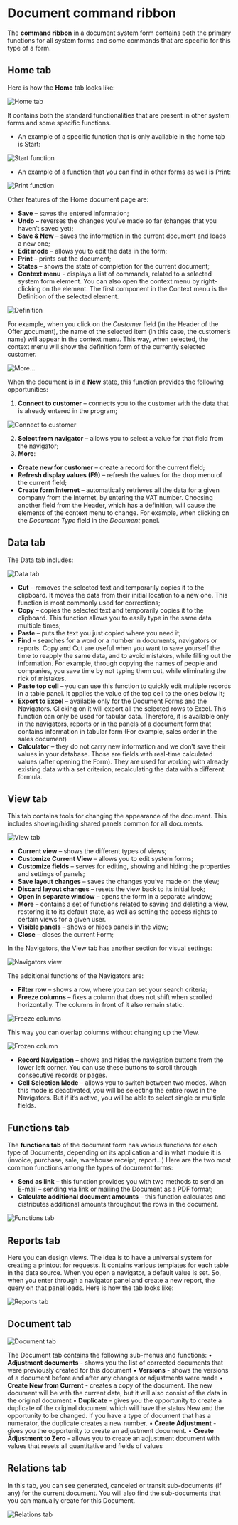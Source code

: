 # Document command ribbon
The <b>command ribbon</b> in a document system form contains both the primary functions for all system forms and some commands that are specific for this type of a form.

## Home tab
Here is how the <b>Home</b> tab looks like:

![Home tab](pictures/home-tab.png)
 
It contains both the standard functionalities that are present in other system forms and some specific functions. 
-	An example of a specific function that is only available in the home tab is Start:

![Start function](pictures/start.png)
 
-	An example of a function that you can find in other forms as well is Print:
 
![Print function](pictures/print.png)

Other features of the Home document page are:
-	<b>Save</b> – saves the entered information;
-	<b>Undo</b> – reverses the changes you’ve made so far (changes that you haven’t saved yet);
-	<b>Save & New</b> – saves the information in the current document and loads a new one;
-	<b>Edit mode</b> – allows you to edit the data in the form;
-	<b>Print</b> – prints out the document;
-	<b>States</b> – shows the state of completion for the current document;
-	<b>Context menu</b> - displays a list of commands, related to a selected system form element. You can also open the context menu by right-clicking on the element.
The first component in the Context menu is the Definition of the selected element.
 
![Definition](pictures/definition.png)

For example, when you click on the *Customer* field (in the Header of the Offer дocument), the name of the selected item (in this case, the customer’s name) will appear in the context menu. This way, when selected, the context menu will show the definition form of the currently selected customer.
 
![More…](pictures/definition-more.png)

When the document is in a <b>New</b> state, this function provides the following opportunities:
1.	<b>Connect to customer</b> – connects you to the customer with the data that is already entered in the program;
 
![Connect to customer](pictures/connect-to-customer.png)

2.	<b>Select from navigator</b> – allows you to select a value for that field from the navigator;
3.	<b>More</b>:
-	<b>Create new for customer</b> – create a record for the current field;
-	<b>Refresh display values (F9)</b> – refresh the values for the drop menu of the current field;
-	<b>Create form Internet</b> – automatically retrieves all the data for a given company from the Internet, by entering the VAT number. 
Choosing another field from the Header, which has a definition, will cause the elements of the context menu to change. For example, when clicking on the *Document Type* field in the *Document* panel.

## Data tab
The Data tab includes:
 
![Data tab](pictures/data-tab.png)
-	<b>Cut</b> – removes the selected text and temporarily copies it to the clipboard. It moves the data from their initial location to a new one. This function is most commonly used for corrections;
-	<b>Copy</b> – copies the selected text and temporarily copies it to the clipboard. This function allows you to easily type in the same data multiple times;
-	<b>Paste</b> – puts the text you just copied where you need it;
-	<b>Find</b> – searches for a word or a number in documents, navigators or reports.
Copy and Cut are useful when you want to save yourself the time to reapply the same data, and to avoid mistakes, while filling out the information. For example, through copying the names of people and companies, you save time by not typing them out, while eliminating the rick of mistakes.  
-	<b>Paste top cell</b> – you can use this function to quickly edit multiple records in a table panel. It applies the value of the top cell to the ones below it;
-	<b>Export to Excel</b> – available only for the Document Forms and the Navigators. Clicking on it will export all the selected rows to Excel. This function can only be used for tabular data. Therefore, it is available only in the navigators, reports or in the panels of a document form that contains information in tabular form (For example, sales order in the sales document)
-	<b>Calculator</b> – they do not carry new information and we don’t save their values in your database.  Those are fields with real-time calculated values (after opening the Form). They are used for working with already existing data with a set criterion, recalculating the data with a different formula.

## View tab
This tab contains tools for changing the appearance of the document. This includes showing/hiding shared panels common for all documents. 
 
![View tab](pictures/view-tab.png)

-	<b>Current view</b> – shows the different types of views;
-	<b>Customize Current View</b> – allows you to edit system forms;
-	<b>Customize fields</b> – serves for editing, showing and hiding the properties and settings of panels;
-	<b>Save layout changes</b> – saves the changes you’ve made on the view;
-	<b>Discard layout changes</b> – resets the view back to its initial look;
-	<b>Open in separate window</b> – opens the form in a separate window;
-	<b>More</b> – contains a set of functions related to saving and deleting a view, restoring it to its default state, as well as setting the access rights to certain views for a given user.
-	<b>Visible panels</b> – shows or hides panels in the view;
-	<b>Close</b> – closes the current Form;

In the Navigators, the View tab has another section for visual settings:
 
![Navigators view](pictures/navigators-view.png)

The additional functions of the Navigators are:
-	<b>Filter row</b> – shows a row, where you can set your search criteria;
-	<b>Freeze columns</b> – fixes a column that does not shift when scrolled horizontally. The columns in front of it also remain static.
 
![Freeze columns](pictures/freeze-columns.png)

This way you can overlap columns without changing up the View.
 
![Frozen column](pictures/frozen-column.png)

-	<b>Record Navigation</b> – shows and hides the navigation buttons from the lower left corner. You can use these buttons to scroll through consecutive records or pages.
-	<b>Cell Selection Mode</b> – allows you to switch between two modes. When this mode is deactivated, you will be selecting the entire rows in the Navigators. But if it’s active, you will be able to select single or multiple fields.  

## Functions tab
The <b>functions tab</b> of the document form has various functions for each type of Documents, depending on its application and in what module it is (invoice, purchase, sale, warehouse receipt, report…) Here are the two most common functions among the types of document forms:
-	<b>Send as link</b> – this function provides you with two methods to send an E-mail – sending via link or mailing the Document as a PDF format;
-	<b>Calculate additional document amounts</b> – this function calculates and distributes additional amounts throughout the rows in the document.
 
![Functions tab](pictures/functions.png)
 
## Reports tab
Here you can design views. The idea is to have a universal system for creating a printout for requests. It contains various templates for each table in the data source. 
When you open a navigator, a default value is set. So, when you enter through a navigator panel and create a new report, the query on that panel loads. 
Here is how the tab looks like:
 
![Reports tab](pictures/reports-tab.png)

## Document tab
 
![Document tab](pictures/document-tab.png)

The Document tab contains the following sub-menus and functions:
•	<b>Adjustment documents</b> - shows you the list of corrected documents that were previously created for this document
•	<b>Versions</b> - shows the versions of a document before and after any changes or adjustments were made 
•	<b>Create New from Current</b> - creates a copy of the document. The new document will be with the current date, but it will also consist of the data in the original document
•	<b>Duplicate</b> - gives you the opportunity to create a duplicate of the original document which will have the status New and the opportunity to be changed. If you have a type of document that has a numerator, the duplicate creates a new number. 
•	<b>Create Adjustment</b> - gives you the opportunity to create an adjustment document.
•	<b>Create Adjustment to Zero</b> - allows you to create an adjustment document with values that resets all quantitative and fields of values

## Relations tab
In this tab, you can see generated, canceled or transit sub-documents (if any) for the current document. You will also find the sub-documents that you can manually create for this Document. 
 
![Relations tab](pictures/relations-tab.png)
